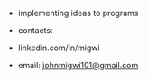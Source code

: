 - implementing ideas to programs

- contacts:
-  linkedin.com/in/migwi
-  email: johnmigwi101@gmail.com

<!---
JohnMigwi/JohnMigwi is a ✨ special ✨ repository because its `README.md` (this file) appears on your GitHub profile.
You can click the Preview link to take a look at your changes.
--->
